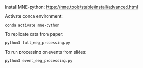 Install MNE-python: https://mne.tools/stable/install/advanced.html

Activate conda environment:

```
conda activate mne-python
```

To replicate data from paper:

```
python3 full_eeg_processing.py
```


To run processing on events from slides:

```
python3 event_eeg_processing.py
```
